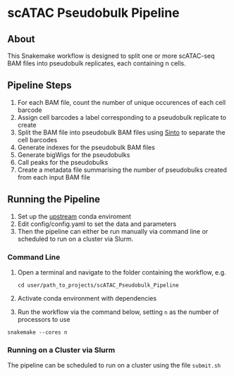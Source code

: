 # scATAC Pseudobulk Pipeline
## About
This Snakemake workflow is designed to split one or more scATAC-seq BAM files into pseudobulk replicates, each containing n cells.

## Pipeline Steps
1. For each BAM file, count the number of unique occurences of each cell barcode
2. Assign cell barcodes a label corresponding to a pseudobulk replicate to create
3. Split the BAM file into pseudobulk BAM files using [Sinto](https://timoast.github.io/sinto/) to separate the cell barcodes
4. Generate indexes for the pseudobulk BAM files
5. Generate bigWigs for the pseudobulks
6. Call peaks for the pseudobulks
7. Create a metadata file summarising the number of pseudobulks created from each input BAM file

## Running the Pipeline
1. Set up the [upstream](https://github.com/Genome-Function-Initiative-Oxford/UpStreamPipeline/blob/main/envs/upstream.yml) conda enviroment
2. Edit config/config.yaml to set the data and parameters
3. Then the pipeline can either be run manually via command line or scheduled to run on a cluster via Slurm.

### Command Line
1. Open a terminal and navigate to the folder containing the workflow, e.g.
   
   `cd user/path_to_projects/scATAC_Pseudobulk_Pipeline`

2. Activate conda environment with dependencies
3. Run the workflow via the command below, setting `n` as the number of processors to use

`snakemake --cores n`

### Running on a Cluster via Slurm
The pipeline can be scheduled to run on a cluster using the file `submit.sh`
